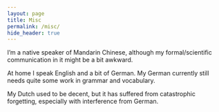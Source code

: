 ```yaml
---
layout: page
title: Misc
permalink: /misc/
hide_header: true
---
```


I’m a native speaker of Mandarin Chinese, although my formal/scientific communication in it might be a bit awkward.

At home I speak English and a bit of German. My German currently still needs quite some work in grammar and vocabulary.

My Dutch used to be decent, but it has suffered from catastrophic forgetting, especially with interference from German.


